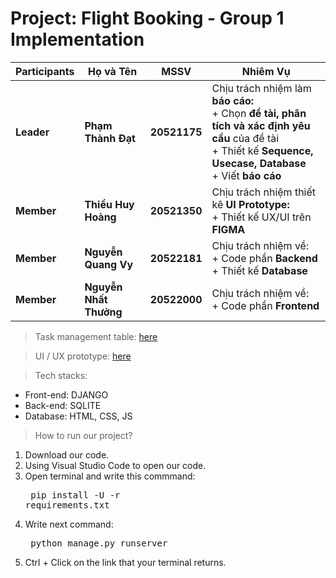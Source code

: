 # Project: Flight Booking - Group 1 Implementation

Participants | Họ và Tên | MSSV | Nhiêm Vụ |
--- | --- | --- | --- |
**Leader** | **Phạm Thành Đạt** | **20521175**| Chịu trách nhiệm làm **báo cáo:**<br />+ Chọn **đề tài, phân tích và xác định yêu cầu** của đề tài<br />+ Thiết kế **Sequence, Usecase, Database**<br />+ Viết **báo cáo**
**Member** | **Thiều Huy Hoàng** | **20521350** | Chịu trách nhiệm thiết kê **UI Prototype:**<br />+ Thiết kế UX/UI trên **FIGMA** 
**Member** | **Nguyễn Quang Vy**  | **20522181** | Chịu trách nhiệm về:<br />+ Code phần **Backend**<br />+ Thiết kế **Database**
**Member** | **Nguyễn Nhất Thưởng** | **20522000** | Chịu trách nhiệm về:<br />+ Code phần **Frontend** | 
 
 
> Task management table: [here](https://trello.com/invite/b/s2a7YEWe/25199de52bd3549ff58b4a2d38c85dd7/nhập-mon-cnpm)


> UI / UX prototype: [here](hs://www.figma.com/file/B67tA4LXqVC3SNUaDi4iCP/Flight-Booking?node-id=1%3A2) 



>Tech stacks:

- Front-end: DJANGO
- Back-end: SQLITE
- Database: HTML, CSS, JS

>How to run our project?
1. Download our code.
2. Using Visual Studio Code to open our code.
3. Open terminal and write this commmand: <pre> pip install -U -r requirements.txt </pre>
4. Write next command: <pre> python manage.py runserver </pre>
5. Ctrl + Click on the link that your terminal returns.
